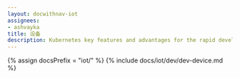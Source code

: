 ```yaml
---
layout: docwithnav-iot
assignees:
- ashvayka
title: 设备
description: Kubernetes key features and advantages for the rapid development of IoT projects and applications.
---
```


{% assign docsPrefix = "iot/" %}
{% include docs/iot/dev/dev-device.md %}

